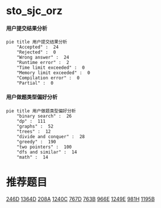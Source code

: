 # sto_sjc_orz

<!-- tabs:start -->



#### **用户提交结果分析**

```mermaid
pie title 用户提交结果分析
    "Accepted" :  24
    "Rejected" :  0
    "Wrong answer" :  24
    "Runtime error" :  2
    "Time limit exceeded" :  0
    "Memory limit exceeded" :  0
    "Compilation error" :  0
    "Partial" :  0
```

#### **用户做题类型偏好分析**

```mermaid
pie title 用户做题类型偏好分析
    "binary search" :  26
    "dp" :  111
    "graphs" :  52
    "trees" :  12
    "divide and conquer" :  28
    "greedy" :  190
    "two pointers" :  100
    "dfs and similar" :  14
    "math" :  14
```



<!-- tabs:end -->
# 推荐题目
[246D](https://codeforces.com/contest/246/problem/D)
[1364D](https://codeforces.com/contest/1364/problem/D)
[208A](https://codeforces.com/contest/208/problem/A)
[1240C](https://codeforces.com/contest/1240/problem/C)
[767D](https://codeforces.com/contest/767/problem/D)
[763B](https://codeforces.com/contest/763/problem/B)
[966E](https://codeforces.com/contest/966/problem/E)
[1249E](https://codeforces.com/contest/1249/problem/E)
[981H](https://codeforces.com/contest/981/problem/H)
[1195B](https://codeforces.com/contest/1195/problem/B)
